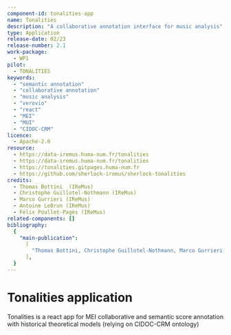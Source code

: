 ```yaml
---
component-id: tonalities-app
name: Tonalities
description: "A collaborative annotation interface for music analysis"
type: Application
release-date: 02/23
release-number: 2.1
work-package:
  - WP1
pilot:
  - TONALITIES
keywords:
  - "semantic annotation"
  - "collaborative annotation"
  - "music analysis"
  - "verovio"
  - "react"
  - "MEI"
  - "MUI"
  - "CIDOC-CRM"
licence:
  - Apache-2.0
resource:
  - https://data-iremus.huma-num.fr/tonalities
  - https://data-iremus.huma-num.fr/tonalities
  - https://tonalities.gitpages.huma-num.fr
  - https://github.com/sherlock-iremus/sherlock-tonalities
credits:
  - Thomas Bottini  (IReMus)
  - Christophe Guillotel-Nothmann (IReMus)
  - Marco Gurrieri (IReMus)
  - Antoine LeBrun (IReMus)
  - Félix Poullet-Pagès (IReMus)
related-components: []
bibliography:
  {
    "main-publication":
      [
        "Thomas Bottini, Christophe Guillotel-Nothmann, Marco Gurrieri, Félix Poullet-Pagès. Tonalities: a Collaborative Annotation Interface for Music Analysis. Musical Heritage Knowledge Graphs workshop during the 22nd International Semantic Web Conference 2022, Oct 2022, Hangzhou, China. ⟨hal-03923731⟩",
      ],
  }
---
```


# Tonalities application

Tonalities is a react app for MEI collaborative and semantic score annotation with historical theoretical models (relying on CIDOC-CRM ontology)
